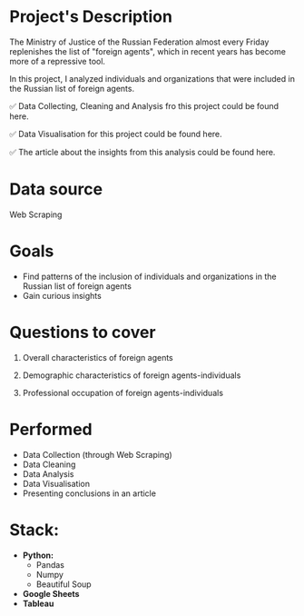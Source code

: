 # Project's Description
The Ministry of Justice of the Russian Federation almost every Friday replenishes the list of "foreign agents", which in recent years has become more of a repressive tool. 

In this project, I analyzed individuals and organizations that were included in the Russian list of foreign agents.


✅ Data Collecting, Cleaning and Analysis fro this project could be found here.

✅ Data Visualisation for this project could be found here.

✅ The article about the insights from this analysis could be found here.

# Data source
Web Scraping

# Goals
* Find patterns of the inclusion of individuals and organizations in the Russian list of foreign agents
* Gain curious insights

# Questions to cover
1. Overall characteristics of foreign agents

2. Demographic characteristics of foreign agents-individuals

3. Professional occupation of foreign agents-individuals

# Performed
* Data Collection (through Web Scraping)
* Data Cleaning
* Data Analysis
* Data Visualisation
* Presenting conclusions in an article

# Stack:

* **Python:**
  * Pandas
  * Numpy
  * Beautiful Soup
* **Google Sheets**
* **Tableau**
